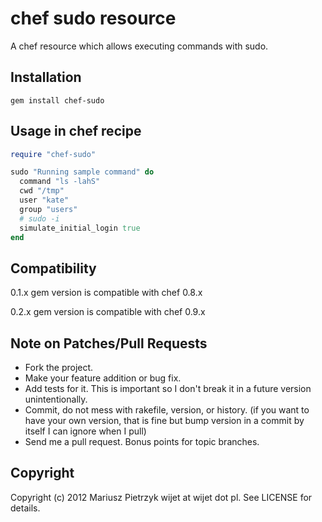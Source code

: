 # chef sudo resource

A chef resource which allows executing commands with sudo.


## Installation

```
gem install chef-sudo
```

## Usage in chef recipe

```ruby
require "chef-sudo"

sudo "Running sample command" do
  command "ls -lahS"
  cwd "/tmp"
  user "kate"
  group "users"
  # sudo -i
  simulate_initial_login true
end

```

## Compatibility

0.1.x gem version is compatible with chef 0.8.x

0.2.x gem version is compatible with chef 0.9.x

## Note on Patches/Pull Requests

* Fork the project.
* Make your feature addition or bug fix.
* Add tests for it. This is important so I don't break it in a
  future version unintentionally.
* Commit, do not mess with rakefile, version, or history.
  (if you want to have your own version, that is fine but bump version in a commit by itself I can ignore when I pull)
* Send me a pull request. Bonus points for topic branches.

## Copyright

Copyright (c) 2012 Mariusz Pietrzyk wijet at wijet dot pl. See LICENSE for details.
